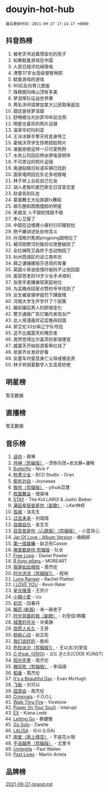 # douyin-hot-hub

`最后更新时间：2021-09-27 17:14:17 +0800`

## 抖音热榜

1. 被老天爷追着喂饭吃的孩子
1. 如果鱿鱼游戏在中国
1. 人民日报评拉闸限电
1. 港警37岁女高级督察殉职
1. 鱿鱼游戏的游戏
1. 90后反向育儿图鉴
1. 珠穆朗玛峰山顶有多美
1. 梦泪带队征战世界赛
1. 两名涉间谍罪加拿大公民取保返加
1. 甜还是徐梦洁甜
1. 舒畅晒与刘亦菲19年前合照
1. 明星也喜欢的照片运镜
1. 温哥华的玛利亚
1. 王冰冰联手擎天柱变身特工
1. 霍格沃茨学生惊艳捏脸照片
1. 谁能拒绝这样一只可爱狗狗
1. 水务公司回应停水停电至明年
1. 不可思议的照片运镜
1. 南通贴精日标语车辆已找到
1. 国家电网回应东北多地限电
1. 林子祥上台前自己化妆
1. 湖人老板珍妮巴斯生日官宣恋爱
1. 赵睿告别队友
1. 蒙面舞王大玩家跳fx舞蹈
1. 娱乐圈和图图撞脸的明星
1. 宋威龙 人不狠别怪路不稳
1. 李心艾瘦了
1. 中国在边境建小康村引印媒担忧
1. 杨千嬅讲述处处吻含义
1. 孙滢皓刘隽把pingpong跳明白了
1. 被邓刚野河钓鱼捡垃圾整破防了
1. 全红婵陈艾森终于去动物园了
1. 杭州西湖区约谈江南布衣
1. 薛之谦锤娜丽莎违背的青春
1. 英国小哥说疫情时爸妈不让他回国
1. 面容苍老的14岁少女手术顺利
1. 张若宇直播展现家庭地位
1. 为孟晚舟回家点赞的爷爷找到了
1. 女生被查寝学姐罚下蹲致残
1. 河南大学生开学开了个寂寞
1. 婚前婚后男人的颜值变化
1. 警方通报广告灯箱内发现女尸
1. 达人用漫画欢迎孟晚舟回国
1. 郭艾伦33分率辽宁队夺冠
1. 这不比威震天的嘴厉害
1. 竟然觉得比尔盖茨的家很便宜
1. 威震天开始给游客牵红线了
1. 张家齐长发好好看
1. 女童车内窒息身亡父母或被追责
1. 林子祥胡夏数字人生高音好绝

## 明星榜

暂无数据

## 直播榜

暂无数据

## 音乐榜

1. [读你](https://sf3-cdn-tos.douyinstatic.com/obj/tos-cn-ve-2774/92e4332dd20547b1a7f20064b4ab0152) - 蔡琴
1. [月神（剪辑版）]() - 须弥乐团+侴文静+潘畅
1. [Butterfly](https://sf6-cdn-tos.douyinstatic.com/obj/tos-cn-ve-2774/6d48dc871f0d4ff497bfe681edcbfabb) - Nick.Y
1. [秋季少女](https://sf3-cdn-tos.douyinstatic.com/obj/tos-cn-ve-2774/571d007b0f8b429796abac956ee9de28) - BCD Studio - Oran
1. [偷听对白](https://sf6-cdn-tos.douyinstatic.com/obj/tos-cn-ve-2774/01cb60c814e9481ba48ccb86e87f189f) - Joysaaaa
1. [致你（剪辑版）](https://sf3-cdn-tos.douyinstatic.com/obj/tos-cn-ve-2774/954c374ed5f84191b4090574009773cc) - yihuik苡慧
1. [假面舞会]() - 很美味
1. [STAY](https://sf3-cdn-tos.douyinstatic.com/obj/tos-cn-ve-2774/888b40ee58934cae8d8ed1a96db93c57) - The Kid LAROI & Justin Bieber
1. [满目星辰皆是你（副歌）](https://sf3-cdn-tos.douyinstatic.com/obj/tos-cn-ve-2774/f750c9d3284c45dd99ebf8d39f9dbe68) - LKer林柯
1. [孤城]() - 洛先生
1. [过去未来](https://sf6-cdn-tos.douyinstatic.com/obj/tos-cn-ve-2774/382c23fbfd5a4e43aa8d3d0fb9b5221f) - 刘瑞琦
1. [自娱自乐](https://sf6-cdn-tos.douyinstatic.com/obj/tos-cn-ve-2774/a63b6870e3b949d385737ae6f1303199) - 金志文
1. [目及皆是你（心跳版）（剪辑版）]() - 小蓝背心
1. [Jar Of Love - Album Version]() - 曲婉婷
1. [第一缕晨曦](https://sf6-cdn-tos.douyinstatic.com/obj/tos-cn-ve-2774/60264a8bb80b4f4695ea1ece583c9d15) - 赵芷彤Cassie
1. [哪里都是你 剪辑版]() - 队长
1. [Free Loop](https://sf3-cdn-tos.douyinstatic.com/obj/tos-cn-ve-2774/6bf7cbdca7a54b26983694a314531bd4) - Daniel Powter
1. [Я буду ебать](https://sf3-cdn-tos.douyinstatic.com/obj/tos-cn-ve-2774/1d4bb6d509c2401e8bafb8f4db656a92) - MOREART
1. [我是如此相信]() - 周杰伦
1. [时光洪流（剪辑版1）]() - 程响
1. [Lone Ranger]() - Rachel Platten
1. [I LOVE YOU](https://sf6-cdn-tos.douyinstatic.com/obj/tos-cn-ve-2774/c302ebd27f31424091e9d2773d742f63) - Kevin Rater
1. [星光降落](https://sf3-cdn-tos.douyinstatic.com/obj/tos-cn-ve-2774/69c2c0bdd07941bd875538ac21bdbcd4) - 王宗介
1. [小城小爱]() - Uu
1. [初恋]() - 回春丹
1. [解药 (新版)]() - 来一碗老于
1. [时光背面的我（副歌）](https://sf6-cdn-tos.douyinstatic.com/obj/tos-cn-ve-2774/d5c634788d8245f796314952f28e1891) - 刘至佳/韩瞳
1. [城里的月光](https://sf3-cdn-tos.douyinstatic.com/obj/tos-cn-ve-2774/90f216b35e4f4257bdd18e3d9c0b13eb) - 许美静
1. [但愿人长久](https://sf6-cdn-tos.douyinstatic.com/obj/tos-cn-ve-2774/6c46d5b9b0ea4ca590d7e1c2a229943b) - 王菲
1. [桃桃心动]() - 赵芷彤
1. [我们说好的]() - 胜屿
1. [危险派对（剪辑版1）](https://sf3-cdn-tos.douyinstatic.com/obj/tos-cn-ve-2774/bb2bd3bc2cc34436ba0091273d523e37) - 王以太/刘至佳
1. [O (Feat. 이하이)](https://sf3-cdn-tos.douyinstatic.com/obj/tos-cn-ve-2774/ca029e30099c48c68abe7af17bcf8232) - 코드 쿤스트(CODE KUNST)
1. [阳光宅男]() - 周杰伦
1. [微风吹（剪辑版）](https://sf6-cdn-tos.douyinstatic.com/obj/tos-cn-ve-2774/13c7f1a894c1443baad9b835bcb8e4dd) - 李润祺
1. [稻香]() - 周杰伦
1. [It's a Beautiful Day](https://sf6-cdn-tos.douyinstatic.com/obj/tos-cn-ve-2774/d90d1a032a55472396a13e4d5ff44c2c) - Evan McHugh
1. [飞船](https://sf6-cdn-tos.douyinstatic.com/obj/tos-cn-ve-2774/a5acdd7e03714ddc936e5e0da63d89e8) - 刘可以
1. [园游会]() - 周杰伦
1. [Criminals](https://sf3-cdn-tos.douyinstatic.com/obj/tos-cn-ve-2774/dce30f7d26074ab78dbef383f6e20d75) - F.O.O.L
1. [Walk Thru Fire](https://sf6-cdn-tos.douyinstatic.com/obj/tos-cn-ve-2774/35ef272367c248be858b3ae8c7149aee) - Vicetone
1. [Power (In Your Soul)](https://sf3-cdn-tos.douyinstatic.com/obj/tos-cn-ve-2774/fd7e24a379524831a3735ead41eb0f1f) - Interupt
1. [EX](https://sf3-cdn-tos.douyinstatic.com/obj/tos-cn-ve-2774/876964f091d24159a355c7c76ca1942d) - Kiana Ledé
1. [Letting Go]() - 蔡健雅
1. [Go Solo](https://sf6-cdn-tos.douyinstatic.com/obj/tos-cn-ve-2774/eb00ff0b85ac4f8fa826807cda6b7f27) - Zwette
1. [LALISA](https://sf6-cdn-tos.douyinstatic.com/obj/tos-cn-ve-2774/d7cbe7406d084c6faaa1acc4acb296a2) - 리사 (LISA)
1. [雨爱（雨上晴空）]() - 不是花火呀
1. [不该越界（剪辑版）]() - 尤里卡
1. [Umbrella](https://sf3-cdn-tos.douyinstatic.com/obj/tos-cn-ve-2774/48ec5c3828204a8b82a649859795de1b) - Paul Wallen
1. [Past Lives](https://sf6-cdn-tos.douyinstatic.com/obj/tos-cn-ve-2774/201a624b4b4f47d4ac8c895a2c7aeb32) - Martin Arteta

## 品牌榜

[2021-09-27-brand.md](2021-09-27-brand.md)
